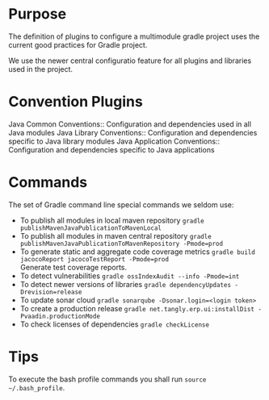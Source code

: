 # Purpose

The definition of plugins to configure a multimodule gradle project uses the current good practices for Gradle project.

We use the newer central configuratio feature for all plugins and libraries used in the project.

# Convention Plugins

Java Common Conventions::
Configuration and dependencies used in all Java modules
Java Library Conventions::
Configuration and dependencies specific to Java library modules
Java Application Conventions::
Configuration and dependencies specific to Java applications

# Commands

The set of Gradle command line special commands we seldom use:

* To publish all modules in local maven repository         `gradle publishMavenJavaPublicationToMavenLocal`
* To publish all modules in maven central repository       `gradle publishMavenJavaPublicationToMavenRepository -Pmode=prod`
* To generate static and aggregate code coverage metrics   `gradle build jacocoReport jacocoTestReport -Pmode=prod` \
  Generate test coverage reports.
* To detect vulnerabilities                                `gradle ossIndexAudit --info -Pmode=int`
* To detect newer versions of libraries                    `gradle dependencyUpdates -Drevision=release`
* To update sonar cloud                                    `gradle sonarqube -Dsonar.login=<login token>`
* To create a production release                           `gradle net.tangly.erp.ui:installDist -Pvaadin.productionMode`
* To check licenses of dependencies                        `gradle checkLicense`

# Tips

To execute the bash profile commands you shall run `source ~/.bash_profile`.

